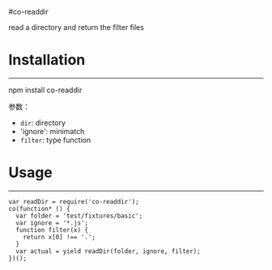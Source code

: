 #co-readdir

read a directory and return the filter files

# Installation
---
npm install co-readdir


参数：

- `dir`: directory
- 'ignore': minimatch
- `filter`: type function

# Usage
---

``` 
var readDir = require('co-readdir');
co(function* () {
  var folder = 'test/fixtures/basic';
  var ignore = '*.js';
  function filter(x) {
    return x[0] !== '.';
  }
  var actual = yield readDir(folder, ignore, filter);
})();

``` 